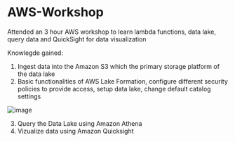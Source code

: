 # AWS-Workshop
Attended an 3 hour AWS workshop to learn lambda functions, data lake, query data and QuickSight for data visualization

Knowlegde gained:
1. Ingest data into the Amazon S3 which the primary storage platform of the data lake
2. Basic functionalities of AWS Lake Formation, configure different security policies to provide access, setup data lake, change default catalog settings

  ![image](https://github.com/SaneelTare/AWS-Workshop/assets/90349506/e645f3ef-30e3-4f4c-a3b0-f5a159b1b7cb)
  
3. Query the Data Lake using Amazon Athena
5. Vizualize data using Amazon Quicksight
